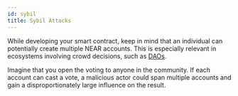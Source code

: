 ```yaml
---
id: sybil
title: Sybil Attacks
---
```


While developing your smart contract, keep in mind that an individual can potentially create multiple NEAR accounts. This is especially relevant in ecosystems involving crowd decisions, such as [DAOs](../../5.primitives/dao.md).

Imagine that you open the voting to anyone in the community. If each account can cast a vote, a malicious actor could span multiple accounts and gain a disproportionately large influence on the result.
